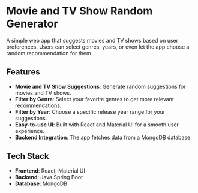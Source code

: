 # Movie and TV Show Random Generator

A simple web app that suggests movies and TV shows based on user preferences. Users can select genres, years, or even let the app choose a random recommendation for them.

## Features

- **Movie and TV Show Suggestions**: Generate random suggestions for movies and TV shows.
- **Filter by Genre**: Select your favorite genres to get more relevant recommendations.
- **Filter by Year**: Choose a specific release year range for your suggestions.
- **Easy-to-use UI**: Built with React and Material UI for a smooth user experience.
- **Backend Integration**: The app fetches data from a MongoDB database.

## Tech Stack

- **Frontend**: React, Material UI
- **Backend**: Java Spring Boot
- **Database**: MongoDB



